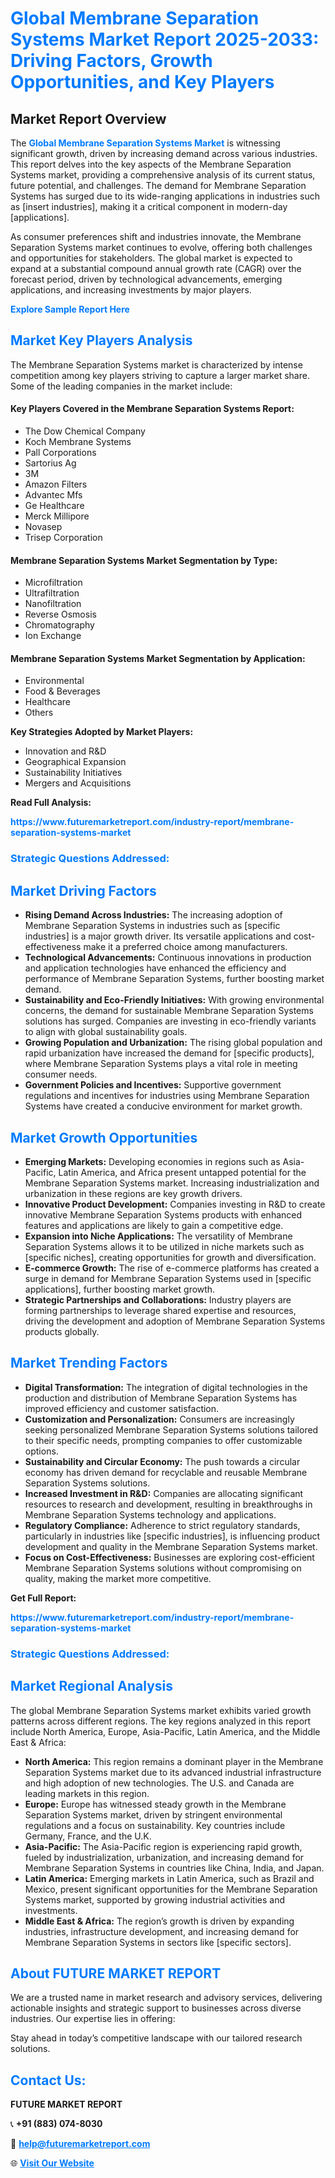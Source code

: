 <h1 style="color: #007BFF;">Global Membrane Separation Systems Market Report 2025-2033: Driving Factors, Growth Opportunities, and Key Players</h1>

<section id="overview">
<h2>Market Report Overview</h2>
<p>The <a href="https://www.futuremarketreport.com/industry-report/membrane-separation-systems-market" style="color: #007BFF; text-decoration: none;"><strong>Global Membrane Separation Systems Market</strong></a> is witnessing significant growth, driven by increasing demand across various industries. This report delves into the key aspects of the Membrane Separation Systems market, providing a comprehensive analysis of its current status, future potential, and challenges. The demand for Membrane Separation Systems has surged due to its wide-ranging applications in industries such as [insert industries], making it a critical component in modern-day [applications].</p>
<p>As consumer preferences shift and industries innovate, the Membrane Separation Systems market continues to evolve, offering both challenges and opportunities for stakeholders. The global market is expected to expand at a substantial compound annual growth rate (CAGR) over the forecast period, driven by technological advancements, emerging applications, and increasing investments by major players.</p>
</section>

<section id="overview">
<p><a href="https://www.futuremarketreport.com/request-sample/reportId=31588" style="color: #007BFF; text-decoration: none;"><strong>Explore Sample Report Here</strong></a></p>
</section>

<section id="key-players">
<h2 style="color: #007BFF;">Market Key Players Analysis</h2>
<p>The Membrane Separation Systems market is characterized by intense competition among key players striving to capture a larger market share. Some of the leading companies in the market include:</p>
<h4>Key Players Covered in the Membrane Separation Systems Report:</h4>
<ul><li>The Dow Chemical Company</li><li>Koch Membrane Systems</li><li>Pall Corporations</li><li>Sartorius Ag</li><li>3M</li><li>Amazon Filters</li><li>Advantec Mfs</li><li>Ge Healthcare</li><li>Merck Millipore</li><li>Novasep</li><li>Trisep Corporation</li></ul>
<h4>Membrane Separation Systems Market Segmentation by Type:</h4>
<ul><li>Microfiltration</li><li>Ultrafiltration</li><li>Nanofiltration</li><li>Reverse Osmosis</li><li>Chromatography</li><li>Ion Exchange</li></ul>

<h4>Membrane Separation Systems Market Segmentation by Application:</h4>
<ul><li>Environmental</li><li>Food &amp; Beverages</li><li>Healthcare</li><li>Others</li></ul>
<p><strong>Key Strategies Adopted by Market Players:</strong></p>
<ul>
<li>Innovation and R&D</li>
<li>Geographical Expansion</li>
<li>Sustainability Initiatives</li>
<li>Mergers and Acquisitions</li>
</ul>
</section>

<section>
<p><strong>Read Full Analysis: </strong></p><a href="https://www.futuremarketreport.com/industry-report/membrane-separation-systems-market" style="color: #007BFF; text-decoration: none;"><strong>https://www.futuremarketreport.com/industry-report/membrane-separation-systems-market</strong></a>
<h3 style="color: #007BFF;">Strategic Questions Addressed:</h3>
</section>

<section id="driving-factors">
<h2 style="color: #007BFF;">Market Driving Factors</h2>
<ul>
<li><strong>Rising Demand Across Industries:</strong> The increasing adoption of Membrane Separation Systems in industries such as [specific industries] is a major growth driver. Its versatile applications and cost-effectiveness make it a preferred choice among manufacturers.</li>
<li><strong>Technological Advancements:</strong> Continuous innovations in production and application technologies have enhanced the efficiency and performance of Membrane Separation Systems, further boosting market demand.</li>
<li><strong>Sustainability and Eco-Friendly Initiatives:</strong> With growing environmental concerns, the demand for sustainable Membrane Separation Systems solutions has surged. Companies are investing in eco-friendly variants to align with global sustainability goals.</li>
<li><strong>Growing Population and Urbanization:</strong> The rising global population and rapid urbanization have increased the demand for [specific products], where Membrane Separation Systems plays a vital role in meeting consumer needs.</li>
<li><strong>Government Policies and Incentives:</strong> Supportive government regulations and incentives for industries using Membrane Separation Systems have created a conducive environment for market growth.</li>
</ul>
</section>

<section id="growth-opportunities">
<h2 style="color: #007BFF;">Market Growth Opportunities</h2>
<ul>
<li><strong>Emerging Markets:</strong> Developing economies in regions such as Asia-Pacific, Latin America, and Africa present untapped potential for the Membrane Separation Systems market. Increasing industrialization and urbanization in these regions are key growth drivers.</li>
<li><strong>Innovative Product Development:</strong> Companies investing in R&D to create innovative Membrane Separation Systems products with enhanced features and applications are likely to gain a competitive edge.</li>
<li><strong>Expansion into Niche Applications:</strong> The versatility of Membrane Separation Systems allows it to be utilized in niche markets such as [specific niches], creating opportunities for growth and diversification.</li>
<li><strong>E-commerce Growth:</strong> The rise of e-commerce platforms has created a surge in demand for Membrane Separation Systems used in [specific applications], further boosting market growth.</li>
<li><strong>Strategic Partnerships and Collaborations:</strong> Industry players are forming partnerships to leverage shared expertise and resources, driving the development and adoption of Membrane Separation Systems products globally.</li>
</ul>
</section>

<section id="trending-factors">
<h2 style="color: #007BFF;">Market Trending Factors</h2>
<ul>
<li><strong>Digital Transformation:</strong> The integration of digital technologies in the production and distribution of Membrane Separation Systems has improved efficiency and customer satisfaction.</li>
<li><strong>Customization and Personalization:</strong> Consumers are increasingly seeking personalized Membrane Separation Systems solutions tailored to their specific needs, prompting companies to offer customizable options.</li>
<li><strong>Sustainability and Circular Economy:</strong> The push towards a circular economy has driven demand for recyclable and reusable Membrane Separation Systems solutions.</li>
<li><strong>Increased Investment in R&D:</strong> Companies are allocating significant resources to research and development, resulting in breakthroughs in Membrane Separation Systems technology and applications.</li>
<li><strong>Regulatory Compliance:</strong> Adherence to strict regulatory standards, particularly in industries like [specific industries], is influencing product development and quality in the Membrane Separation Systems market.</li>
<li><strong>Focus on Cost-Effectiveness:</strong> Businesses are exploring cost-efficient Membrane Separation Systems solutions without compromising on quality, making the market more competitive.</li>
</ul>
</section>

<section>
<p><strong>Get Full Report: </strong></p><a href="https://www.futuremarketreport.com/industry-report/membrane-separation-systems-market" style="color: #007BFF; text-decoration: none;"><strong>https://www.futuremarketreport.com/industry-report/membrane-separation-systems-market</strong></a>
<h3 style="color: #007BFF;">Strategic Questions Addressed:</h3>
</section>


<section id="regional-analysis">
<h2 style="color: #007BFF;">Market Regional Analysis</h2>
<p>The global Membrane Separation Systems market exhibits varied growth patterns across different regions. The key regions analyzed in this report include North America, Europe, Asia-Pacific, Latin America, and the Middle East & Africa:</p>
<ul>
<li><strong>North America:</strong> This region remains a dominant player in the Membrane Separation Systems market due to its advanced industrial infrastructure and high adoption of new technologies. The U.S. and Canada are leading markets in this region.</li>
<li><strong>Europe:</strong> Europe has witnessed steady growth in the Membrane Separation Systems market, driven by stringent environmental regulations and a focus on sustainability. Key countries include Germany, France, and the U.K.</li>
<li><strong>Asia-Pacific:</strong> The Asia-Pacific region is experiencing rapid growth, fueled by industrialization, urbanization, and increasing demand for Membrane Separation Systems in countries like China, India, and Japan.</li>
<li><strong>Latin America:</strong> Emerging markets in Latin America, such as Brazil and Mexico, present significant opportunities for the Membrane Separation Systems market, supported by growing industrial activities and investments.</li>
<li><strong>Middle East & Africa:</strong> The region’s growth is driven by expanding industries, infrastructure development, and increasing demand for Membrane Separation Systems in sectors like [specific sectors].</li>
</ul>
</section>

<footer>
<h2 style="color: #007BFF;">About FUTURE MARKET REPORT</h2>
<p>We are a trusted name in market research and advisory services, delivering actionable insights and strategic support to businesses across diverse industries. Our expertise lies in offering:</p>

<p>Stay ahead in today’s competitive landscape with our tailored research solutions.</p>

<h2 style="color: #007BFF;">Contact Us:</h2>
<p><strong>FUTURE MARKET REPORT</strong></p>
<p>📞 <strong>+91 (883) 074-8030</strong></p>
<p>📧 <strong><a href="mailto:help@futuremarketreport.com" style="color: #007BFF;">help@futuremarketreport.com</a></strong></p>
<p>🌐 <strong><a href="https://www.futuremarketreport.com/" style="color: #007BFF;">Visit Our Website</a></strong></p>
</footer>